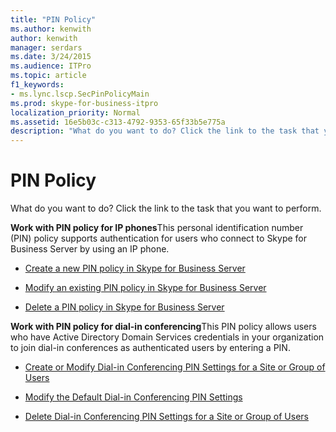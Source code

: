 ```yaml
---
title: "PIN Policy"
ms.author: kenwith
author: kenwith
manager: serdars
ms.date: 3/24/2015
ms.audience: ITPro
ms.topic: article
f1_keywords:
- ms.lync.lscp.SecPinPolicyMain
ms.prod: skype-for-business-itpro
localization_priority: Normal
ms.assetid: 16e5b03c-c313-4792-9353-65f33b5e775a
description: "What do you want to do? Click the link to the task that you want to perform."
---
```


# PIN Policy
 
What do you want to do? Click the link to the task that you want to perform.
  
 **Work with PIN policy for IP phones**This personal identification number (PIN) policy supports authentication for users who connect to Skype for Business Server by using an IP phone.
- [Create a new PIN policy in Skype for Business Server](../../../manage/authentication/create-a-new-pin-policy.md)
    
- [Modify an existing PIN policy in Skype for Business Server](../../../manage/authentication/modify-an-existing-pin-policy.md)
    
- [Delete a PIN policy in Skype for Business Server](../../../manage/authentication/delete-a-pin-policy.md)
    
 **Work with PIN policy for dial-in conferencing**This PIN policy allows users who have Active Directory Domain Services credentials in your organization to join dial-in conferences as authenticated users by entering a PIN.
- [Create or Modify Dial-in Conferencing PIN Settings for a Site or Group of Users](http://technet.microsoft.com/library/c29bab5c-2b93-48e0-ae0b-29564daaff9a.aspx)
    
- [Modify the Default Dial-in Conferencing PIN Settings](http://technet.microsoft.com/library/2d110e94-ad29-4755-b17f-d8c2da9b78a4.aspx)
    
- [Delete Dial-in Conferencing PIN Settings for a Site or Group of Users](http://technet.microsoft.com/library/15a9faee-d024-4c0e-b2a0-fe7e7dc00589.aspx)
    
 

